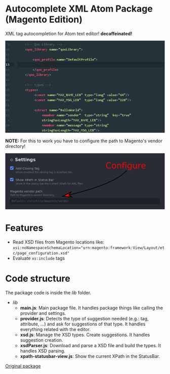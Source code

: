 # Autocomplete XML Atom Package (Magento Edition)

XML tag autocompletion for Atom text editor! **decaffeinated!**

![Demo](https://raw.githubusercontent.com/instalab/autocomplete-xml-magento-edition/master/demo.gif)

**NOTE:** For this to work you have to configure the path to Magento's vendor directory!

![Config](https://raw.githubusercontent.com/instalab/autocomplete-xml-magento-edition/master/config.png)

# Features
* Read XSD files from Magento locations like: ```xsi:noNamespaceSchemaLocation="urn:magento:framework:View/Layout/etc/page_configuration.xsd"```
* Evaluate ```xs:include``` tags

# Code structure
The package code is inside the *lib* folder.

* *lib*
    * **main.js**: Main package file. It handles package things like calling the provider and settings.
    * **provider.js**: Detects the type of suggestion needed (e.g.: tag, attribute, ...) and ask for suggestions of that type. It handles everything related with the editor.
    * **xsd.js**: Manage the XSD types. Create suggestions. It handles suggestion creation.
    * **xsdParser.js**: Download and parse a XSD file and build the types. It handles XSD parsing.
    * **xpath-statusbar-view.js**: Show the current XPath in the StatusBar.

[Original package](https://github.com/pleonex/atom-autocomplete-xml)